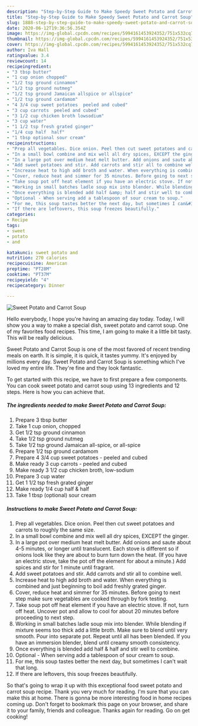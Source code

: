 ```yaml
---
description: "Step-by-Step Guide to Make Speedy Sweet Potato and Carrot Soup"
title: "Step-by-Step Guide to Make Speedy Sweet Potato and Carrot Soup"
slug: 1888-step-by-step-guide-to-make-speedy-sweet-potato-and-carrot-soup
date: 2020-06-12T19:36:56.354Z
image: https://img-global.cpcdn.com/recipes/5994161453924352/751x532cq70/sweet-potato-and-carrot-soup-recipe-main-photo.jpg
thumbnail: https://img-global.cpcdn.com/recipes/5994161453924352/751x532cq70/sweet-potato-and-carrot-soup-recipe-main-photo.jpg
cover: https://img-global.cpcdn.com/recipes/5994161453924352/751x532cq70/sweet-potato-and-carrot-soup-recipe-main-photo.jpg
author: Iva Hall
ratingvalue: 3.4
reviewcount: 14
recipeingredient:
- "3 tbsp butter"
- "1 cup onion chopped"
- "1/2 tsp ground cinnamon"
- "1/2 tsp ground nutmeg"
- "1/2 tsp ground Jamaican allspice or allspice"
- "1/2 tsp ground cardamom"
- "4 3/4 cup sweet potatoes  peeled and cubed"
- "3 cup carrots  peeled and cubed"
- "3 1/2 cup chicken broth lowsodium"
- "3 cup water"
- "1 1/2 tsp fresh grated ginger"
- "1/4 cup half  half"
- "1 tbsp optional sour cream"
recipeinstructions:
- "Prep all vegetables. Dice onion. Peel then cut sweet potatoes and carrots to roughly the same size."
- "In a small bowl combine and mix well all dry spices, EXCEPT the ginger."
- "In a large pot over medium heat melt butter. Add onions and saute about 4-5 minutes, or longer until translucent. Each stove is different so if onions look like they are about to burn turn down the heat. (If you have an electric stove, take the pot off the element for about a minute.) Add spices and stir for 1 minute until fragrant."
- "Add sweet potatoes and stir. Add carrots and stir all to combine well."
- "Increase heat to high add broth and water. When everything is combined and just beginning to boil add freshly grated ginger."
- "Cover, reduce heat and simmer for 35 minutes. Before going to next step make sure vegetables are cooked through by fork testing."
- "Take soup pot off heat element if you have an electric stove. If not, turn off heat. Uncover pot and allow to cool for about 20 minutes before proceeding to next step."
- "Working in small batches ladle soup mix into blender. While blending if mixture seems too thick add a little broth. Make sure to blend until very smooth. Pour into separate pot. Repeat until all has been blended. If you have an immersion blender, blend until creamy smooth consistency."
- "Once everything is blended add half &amp; half and stir well to combine."
- "Optional - When serving add a tablespoon of sour cream to soup."
- "For me, this soup tastes better the next day, but sometimes I can&#39;t wait that long."
- "If there are leftovers, this soup freezes beautifully."
categories:
- Recipe
tags:
- sweet
- potato
- and

katakunci: sweet potato and 
nutrition: 270 calories
recipecuisine: American
preptime: "PT28M"
cooktime: "PT37M"
recipeyield: "4"
recipecategory: Dinner

---
```



![Sweet Potato and Carrot Soup](https://img-global.cpcdn.com/recipes/5994161453924352/751x532cq70/sweet-potato-and-carrot-soup-recipe-main-photo.jpg)

Hello everybody, I hope you're having an amazing day today. Today, I will show you a way to make a special dish, sweet potato and carrot soup. One of my favorites food recipes. This time, I am going to make it a little bit tasty. This will be really delicious.

Sweet Potato and Carrot Soup is one of the most favored of recent trending meals on earth. It is simple, it is quick, it tastes yummy. It's enjoyed by millions every day. Sweet Potato and Carrot Soup is something which I've loved my entire life. They're fine and they look fantastic.




To get started with this recipe, we have to first prepare a few components. You can cook sweet potato and carrot soup using 13 ingredients and 12 steps. Here is how you can achieve that.

<!--inarticleads1-->

##### The ingredients needed to make Sweet Potato and Carrot Soup:

1. Prepare 3 tbsp butter
1. Take 1 cup onion, chopped
1. Get 1/2 tsp ground cinnamon
1. Take 1/2 tsp ground nutmeg
1. Take 1/2 tsp ground Jamaican all-spice, or all-spice
1. Prepare 1/2 tsp ground cardamom
1. Prepare 4 3/4 cup sweet potatoes - peeled and cubed
1. Make ready 3 cup carrots - peeled and cubed
1. Make ready 3 1/2 cup chicken broth, low-sodium
1. Prepare 3 cup water
1. Get 1 1/2 tsp fresh grated ginger
1. Make ready 1/4 cup half &amp; half
1. Take 1 tbsp (optional) sour cream




<!--inarticleads2-->

##### Instructions to make Sweet Potato and Carrot Soup:

1. Prep all vegetables. Dice onion. Peel then cut sweet potatoes and carrots to roughly the same size.
1. In a small bowl combine and mix well all dry spices, EXCEPT the ginger.
1. In a large pot over medium heat melt butter. Add onions and saute about 4-5 minutes, or longer until translucent. Each stove is different so if onions look like they are about to burn turn down the heat. (If you have an electric stove, take the pot off the element for about a minute.) Add spices and stir for 1 minute until fragrant.
1. Add sweet potatoes and stir. Add carrots and stir all to combine well.
1. Increase heat to high add broth and water. When everything is combined and just beginning to boil add freshly grated ginger.
1. Cover, reduce heat and simmer for 35 minutes. Before going to next step make sure vegetables are cooked through by fork testing.
1. Take soup pot off heat element if you have an electric stove. If not, turn off heat. Uncover pot and allow to cool for about 20 minutes before proceeding to next step.
1. Working in small batches ladle soup mix into blender. While blending if mixture seems too thick add a little broth. Make sure to blend until very smooth. Pour into separate pot. Repeat until all has been blended. If you have an immersion blender, blend until creamy smooth consistency.
1. Once everything is blended add half &amp; half and stir well to combine.
1. Optional - When serving add a tablespoon of sour cream to soup.
1. For me, this soup tastes better the next day, but sometimes I can&#39;t wait that long.
1. If there are leftovers, this soup freezes beautifully.




So that's going to wrap it up with this exceptional food sweet potato and carrot soup recipe. Thank you very much for reading. I'm sure that you can make this at home. There is gonna be more interesting food in home recipes coming up. Don't forget to bookmark this page on your browser, and share it to your family, friends and colleague. Thanks again for reading. Go on get cooking!
